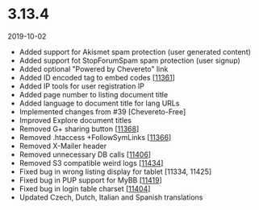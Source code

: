 # 3.13.4

2019-10-02

- Added support for Akismet spam protection (user generated content)
- Added support fot StopForumSpam spam protection (user signup)
- Added optional "Powered by Chevereto" link
- Added ID encoded tag to embed codes [[11361](https://chevereto.com/community/threads/11361/)]
- Added IP tools for user registration IP
- Added page number to listing document title
- Added language to document title for lang URLs
- Implemented changes from #39 [Chevereto-Free]
- Improved Explore document titles
- Removed G+ sharing button [[11368](https://chevereto.com/community/threads/11368/)]
- Removed .htaccess +FollowSymLinks [[11366](https://chevereto.com/community/threads/11366/)]
- Removed X-Mailer header
- Removed unnecessary DB calls [[11406](https://chevereto.com/community/threads/11406/)]
- Removed S3 compatible weird logs [[11434](https://chevereto.com/community/threads/11434/)]
- Fixed bug in wrong listing display for tablet [11334, 11425]
- Fixed bug in PUP support for MyBB [[11419](https://chevereto.com/community/threads/11419/)]
- Fixed bug in login table charset [[11404](https://chevereto.com/community/threads/11404/)]
- Updated Czech, Dutch, Italian and Spanish translations
